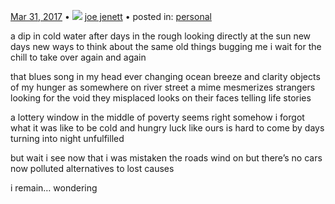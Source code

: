[Mar 31, 2017](https://simply.joejenett.com/stop_making_sense_part_one/) • ![](https://secure.gravatar.com/avatar/0bf0445b4e4b39f830b186b7e23195a1?s=40&d=mm&r=pg) [joe jenett](https://simply.joejenett.com/)  • posted in: [personal](https://simply.joejenett.com/categories/#personal)

a dip in cold water after days in the rough looking directly at the sun new days new ways to think about the same old things bugging me i wait for the chill to take over again and again

that blues song in my head ever changing ocean breeze and clarity objects of my hunger as somewhere on river street a mime mesmerizes strangers looking for the void they misplaced looks on their faces telling life stories

a lottery window in the middle of poverty seems right somehow i forgot what it was like to be cold and hungry luck like ours is hard to come by days turning into night unfulfilled

but wait i see now that i was mistaken the roads wind on but there’s no cars now polluted alternatives to lost causes

i remain… wondering